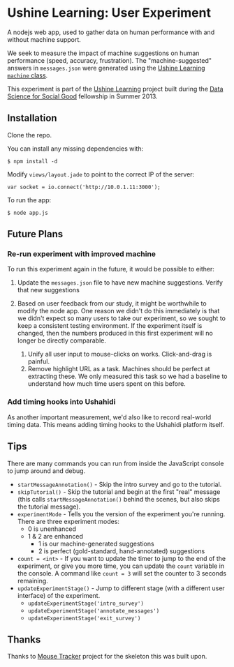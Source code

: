 Ushine Learning: User Experiment
==========================

A nodejs web app, used to gather data on human performance with and without machine support. 

We seek to measure the impact of machine suggestions on human performance (speed, accuracy, frustration). The "machine-suggested" answers in `messages.json` were generated using the [Ushine Learning `machine` class](https://github.com/dssg/ushine-learning/tree/master/dssg).

This experiment is part of the [Ushine Learning](https://github.com/dssg/ushine-learning) project built during the [Data Science for Social Good](http://www.dssg.io) fellowship in Summer 2013.

## Installation

Clone the repo.

You can install any missing dependencies with:

```
$ npm install -d
```

Modify `views/layout.jade` to point to the correct IP of the server:

```
var socket = io.connect('http://10.0.1.11:3000');
```

To run the app:

```
$ node app.js
```

## Future Plans

### Re-run experiment with improved machine

To run this experiment again in the future, it would be possible to either:

1. Update the `messages.json` file to have new machine suggestions. Verify that new suggestions

2. Based on user feedback from our study, it might be worthwhile to modify the node app. One reason we didn't do this immediately is that we didn't expect so many users to take our experiment, so we sought to keep a consistent testing environment. If the experiment itself is changed, then the numbers produced in this first experiment will no longer be directly comparable.
    1. Unify all user input to mouse-clicks on works. Click-and-drag is painful.
    2. Remove highlight URL as a task. Machines should be perfect at extracting these. We only measured this task so we had a baseline to understand how much time users spent on this before.
    
### Add timing hooks into Ushahidi

As another important measurement, we'd also like to record real-world timing data. This means adding timing hooks to the Ushahidi platform itself.

## Tips

There are many commands you can run from inside the JavaScript console to jump around and debug.

- `startMessageAnnotation()` - Skip the intro survey and go to the tutorial.
- `skipTutorial()` - Skip the tutorial and begin at the first "real" message (this calls `startMessageAnnotation()` behind the scenes, but also skips the tutorial message).
- `experimentMode` - Tells you the version of the experiment you're running. There are three experiment modes:
    - 0 is unenhanced
    - 1 & 2 are enhanced
        - 1 is our machine-generated suggestions
        - 2 is perfect (gold-standard, hand-annotated) suggestions
- `count = <int>` - If you want to update the timer to jump to the end of the experiment, or give you more time, you can update the `count` variable in the console. A command like `count = 3` will set the counter to 3 seconds remaining.
- `updateExperimentStage()` - Jump to different stage (with a different user interface) of the experiment.
    - `updateExperimentStage('intro_survey')`
    - `updateExperimentStage('annotate_messages')`
    - `updateExperimentStage('exit_survey')`

## Thanks

Thanks to [Mouse Tracker](https://github.com/bscarvell/Mouse-Tracker) project for the skeleton this was built upon.
